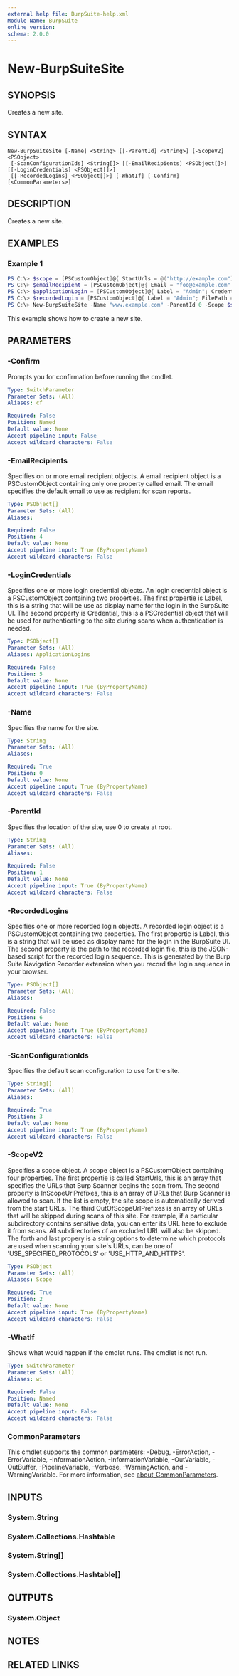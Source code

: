 ```yaml
---
external help file: BurpSuite-help.xml
Module Name: BurpSuite
online version:
schema: 2.0.0
---
```


# New-BurpSuiteSite

## SYNOPSIS
Creates a new site.

## SYNTAX

```
New-BurpSuiteSite [-Name] <String> [[-ParentId] <String>] [-ScopeV2] <PSObject>
 [-ScanConfigurationIds] <String[]> [[-EmailRecipients] <PSObject[]>] [[-LoginCredentials] <PSObject[]>]
 [[-RecordedLogins] <PSObject[]>] [-WhatIf] [-Confirm] [<CommonParameters>]
```

## DESCRIPTION
Creates a new site.

## EXAMPLES

### Example 1
```powershell
PS C:\> $scope = [PSCustomObject]@{ StartUrls = @("http://example.com"); InScopeUrlPrefixes = @(); OutOfScopeUrlPrefixes = @(); ProtocolOptions = 'USE_HTTP_AND_HTTPS' }
PS C:\> $emailRecipient = [PSCustomObject]@{ Email = "foo@example.com" }
PS C:\> $applicationLogin = [PSCustomObject]@{ Label = "Admin"; Credential = (New-Object System.Management.Automation.PSCredential ("admin", $(ConvertTo-SecureString "ChangeMe" -AsPlainText -Force))) }
PS C:\> $recordedLogin = [PSCustomObject]@{ Label = "Admin"; FilePath = 'C:\MyScript.json' }
PS C:\> New-BurpSuiteSite -Name "www.example.com" -ParentId 0 -Scope $scope -ScanConfigurationIds '1232asdf23234f' -EmailRecipients $emailRecipient -LoginCredentials $applicationLogin -RecordedLogins $recordedLogin
```

This example shows how to create a new site.

## PARAMETERS

### -Confirm
Prompts you for confirmation before running the cmdlet.

```yaml
Type: SwitchParameter
Parameter Sets: (All)
Aliases: cf

Required: False
Position: Named
Default value: None
Accept pipeline input: False
Accept wildcard characters: False
```

### -EmailRecipients
Specifies on or more email recipient objects. A email recipient object is a PSCustomObject containing only one property called email. The email specifies the default email to use as recipient for scan reports.

```yaml
Type: PSObject[]
Parameter Sets: (All)
Aliases:

Required: False
Position: 4
Default value: None
Accept pipeline input: True (ByPropertyName)
Accept wildcard characters: False
```

### -LoginCredentials
Specifies one or more login credential objects. An login credential object is a PSCustomObject containing two properties. The first propertie is Label, this is a string that will be use as display name for the login in the BurpSuite UI. The second property is Credential, this is a PSCredential object that will be used for authenticating to the site during scans when authentication is needed.

```yaml
Type: PSObject[]
Parameter Sets: (All)
Aliases: ApplicationLogins

Required: False
Position: 5
Default value: None
Accept pipeline input: True (ByPropertyName)
Accept wildcard characters: False
```

### -Name
Specifies the name for the site.

```yaml
Type: String
Parameter Sets: (All)
Aliases:

Required: True
Position: 0
Default value: None
Accept pipeline input: True (ByPropertyName)
Accept wildcard characters: False
```

### -ParentId
Specifies the location of the site, use 0 to create at root.

```yaml
Type: String
Parameter Sets: (All)
Aliases:

Required: False
Position: 1
Default value: None
Accept pipeline input: True (ByPropertyName)
Accept wildcard characters: False
```

### -RecordedLogins
Specifies one or more recorded login objects. A recorded login object is a PSCustomObject containing two properties. The first propertie is Label, this is a string that will be used as display name for the login in the BurpSuite UI. The second property is the path to the recorded login file, this is the JSON-based script for the recorded login sequence. This is generated by the Burp Suite Navigation Recorder extension when you record the login sequence in your browser.

```yaml
Type: PSObject[]
Parameter Sets: (All)
Aliases:

Required: False
Position: 6
Default value: None
Accept pipeline input: True (ByPropertyName)
Accept wildcard characters: False
```

### -ScanConfigurationIds
Specifies the default scan configuration to use for the site.

```yaml
Type: String[]
Parameter Sets: (All)
Aliases:

Required: True
Position: 3
Default value: None
Accept pipeline input: True (ByPropertyName)
Accept wildcard characters: False
```

### -ScopeV2
Specifies a scope object. A scope object is a PSCustomObject containing four properties. The first propertie is called StartUrls, this is an array that specifies the URLs that Burp Scanner begins the scan from. The second property is InScopeUrlPrefixes, this is an array of URLs that Burp Scanner is allowed to scan. If the list is empty, the site scope is automatically derived from the start URLs. The third OutOfScopeUrlPrefixes is an array of URLs that will be skipped during scans of this site. For example, if a particular subdirectory contains sensitive data, you can enter its URL here to exclude it from scans. All subdirectories of an excluded URL will also be skipped. The forth and last propery is a string options to determine which protocols are used when scanning your site's URLs, can be one of 'USE_SPECIFIED_PROTOCOLS' or 'USE_HTTP_AND_HTTPS'.

```yaml
Type: PSObject
Parameter Sets: (All)
Aliases: Scope

Required: True
Position: 2
Default value: None
Accept pipeline input: True (ByPropertyName)
Accept wildcard characters: False
```

### -WhatIf
Shows what would happen if the cmdlet runs.
The cmdlet is not run.

```yaml
Type: SwitchParameter
Parameter Sets: (All)
Aliases: wi

Required: False
Position: Named
Default value: None
Accept pipeline input: False
Accept wildcard characters: False
```

### CommonParameters
This cmdlet supports the common parameters: -Debug, -ErrorAction, -ErrorVariable, -InformationAction, -InformationVariable, -OutVariable, -OutBuffer, -PipelineVariable, -Verbose, -WarningAction, and -WarningVariable. For more information, see [about_CommonParameters](http://go.microsoft.com/fwlink/?LinkID=113216).

## INPUTS

### System.String

### System.Collections.Hashtable

### System.String[]

### System.Collections.Hashtable[]

## OUTPUTS

### System.Object
## NOTES

## RELATED LINKS
